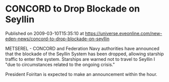 # CONCORD to Drop Blockade on Seyllin
Published on 2009-03-10T15:35:10 at https://universe.eveonline.com/new-eden-news/concord-to-drop-blockade-on-seyllin

METSEREL - CONCORD and Federation Navy authorities have announced that the blockade of the Seyllin System has been dropped, allowing starship traffic to enter the system. Starships are warned not to travel to Seyllin I "due to circumstances related to the ongoing crisis."   
  
President Foiritan is expected to make an announcement within the hour.
